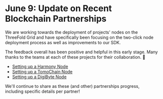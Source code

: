 # June 9: Update on Recent Blockchain Partnerships

We are working towards the deployment of projects' nodes on the ThreeFold Grid and have specifically been focusing on the two-click node deployment process as well as improvements to our SDK.

The feedback overall has been positive and helpful in this early stage. Many thanks to the teams at each of these projects for their collaboration. 🙏

- [Setting up a Harmony Node](https://forum.threefold.io/t/setting-up-a-harmony-node-on-the-threefold-grid/476)
- [Setting up a TomoChain Node](https://forum.threefold.io/t/setting-up-a-tomochain-node-in-5-steps/389)
- [Setting up a DigiByte Node](https://forum.threefold.io/t/how-to-deploy-a-digibyte-node-with-your-3bot-in-5-steps/379)

We'll continue to share as these (and other) partnerships progress, including specific details per partner!